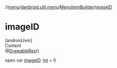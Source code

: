 //[menu](../../index.md)/[danbroid.util.menu](../index.md)/[MenuItemBuilder](index.md)/[imageID](image-i-d.md)



# imageID  
[androidJvm]  
Content  
@[DrawableRes](https://developer.android.com/reference/kotlin/androidx/annotation/DrawableRes.html)()  
  
open var [imageID](image-i-d.md): [Int](https://kotlinlang.org/api/latest/jvm/stdlib/kotlin/-int/index.html) = 0  



